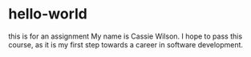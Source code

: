 # hello-world
this is for an assignment
My name is Cassie Wilson. I hope to pass this course, as it is my first step towards a career in software development.
